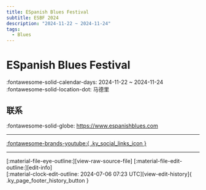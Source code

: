 ```yaml
---
title: ESpanish Blues Festival
subtitle: ESBF 2024
description: "2024-11-22 ~ 2024-11-24"
tags:
  - Blues
---
```


# ESpanish Blues Festival 

:fontawesome-solid-calendar-days: 2024-11-22 ~ 2024-11-24  
:fontawesome-solid-location-dot: 马德里  

## 联系

:fontawesome-solid-globe: <https://www.espanishblues.com>  

---

 [:fontawesome-brands-youtube:{ .ky_social_links_icon }](https://youtube.com/@espanishbluesfestival8093)

---

<div class="ky_page_footer" markdown>
<div class="ky_page_footer_trailing" markdown="span">
[:material-file-eye-outline:][view-raw-source-file]
[:material-file-edit-outline:][edit-info]
</div>
<div class="ky_page_footer_leading" markdown="span">
[:material-clock-edit-outline: 2024-07-06 07:23 UTC][view-edit-history]{ .ky_page_footer_history_button }
</div>
</div>

[view-raw-source-file]: https://github.com/swingdance/events/blob/main/2024/es_ES/espanish-blues-festival-2024.json "查看原始源文件"
[edit-info]: https://github.com/swingdance/events/issues/new?assignees=&labels=update+event&projects=&template=03-update_entity.yml&title=Update%20Event%3A%202024%2Fes_ES%20%E2%80%A2%20ESpanish%20Blues%20Festival&region=es_ES&year=2024&id=espanish-blues-festival-2024&name=ESpanish%20Blues%20Festival&org_id= "编辑信息"

[view-edit-history]: https://github.com/swingdance/events/commits/main/2024/es_ES/espanish-blues-festival-2024.json "查看编辑历史"
